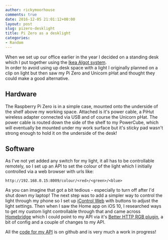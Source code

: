 ```yaml
---
author: rickymoorhouse
comments: true
date: 2016-12-05 21:01:12+00:00
layout: post
slug: pizero-desklight
title: Pi Zero as a desklight
categories:
- Random
---
```


When we set up our office earlier in the year I decided on a standing desk which
I put together using the [Ikea Algot system](http://www.ikea.com/gb/en/collections/algot/).  
In order to avoid using up desk space with a light I originally planned on a
clip on light but then saw my Pi Zero and Unicorn pHat and thought they could
make a good alternative.

## Hardware

The Raspberry Pi Zero is in a simple case, mounted onto the underside of the
shelf above my working space.  Attached is it's power cable, a PiHut wireless
adapter connected via USB and of course the Unicorn pHat.  The power cable is
routed down the side of the shelf to my PowerCube, which will eventually be
mounted under my work surface but it's sticky pad wasn't strong enough to hold
it on the underside of the desk!

## Software

As I've not yet added any switch for my light, it all has to be controllable
remotely, so I set up an API to set the colour of the light which I initially
controlled via a web browser with urls like:

    http://192.168.0.15:8009/colour/<red>/<green>/<blue>

As you can imagine that got a bit tedious - especially to turn off after I'd
shut down my laptop!  The next step was to add a simpler way to control the
light through my phone so I set up [iControl Web](https://github.com/sebbu/iControl-Web) with buttons to adjust the light settings.  Then when I saw the Home app on iOS 10, I researched ways to get my custom light controllable through that and came across [Homebridge](https://github.com/nfarina/homebridge) which I could point to my API via it's [Better HTTP RGB plugin](homebridge-better-http-rgb), a bit of config and a couple of changes to my API.

All the [code for my API](https://github.com/rickymoorhouse/light-api) is on github and is very much a work in progress!
